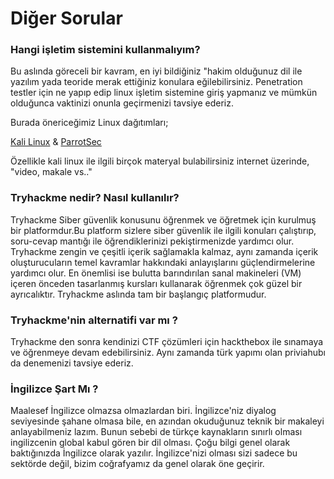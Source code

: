 # Diğer Sorular

### Hangi işletim sistemini kullanmalıyım?

Bu aslında göreceli bir kavram, en iyi bildiğiniz "hakim olduğunuz dil ile yazılım yada teoride merak ettiğiniz konulara eğilebilirsiniz. Penetration testler için ne yapıp edip  linux işletim sistemine giriş yapmanız ve mümkün olduğunca vaktinizi onunla geçirmenizi tavsiye ederiz.

Burada önericeğimiz Linux dağıtımları;

[Kali Linux](https://www.kali.org/) & [ParrotSec](https://parrotsec.org/)

Özellikle kali linux ile ilgili birçok materyal bulabilirsiniz internet üzerinde, "video, makale vs.."

### Tryhackme nedir? Nasıl kullanılır?

Tryhackme Siber güvenlik konusunu öğrenmek ve öğretmek için kurulmuş bir platformdur.Bu platform sizlere siber güvenlik ile ilgili konuları çalıştırıp, soru-cevap mantığı ile öğrendiklerinizi pekiştirmenizde yardımcı olur. Tryhackme zengin ve çeşitli içerik sağlamakla kalmaz, aynı zamanda içerik oluşturucuların temel kavramlar hakkındaki anlayışlarını
güçlendirmelerine yardımcı olur. En önemlisi ise bulutta barındırılan sanal makineleri (VM) içeren önceden tasarlanmış kursları kullanarak öğrenmek çok güzel bir ayrıcalıktır. Tryhackme aslında tam bir başlangıç platformudur.

### Tryhackme'nin alternatifi var mı ?

Tryhackme den sonra kendinizi CTF çözümleri için hackthebox ile sınamaya ve öğrenmeye devam edebilirsiniz. Aynı zamanda türk yapımı olan priviahubı da denemenizi tavsiye ederiz.

### İngilizce Şart Mı ?

Maalesef İngilizce olmazsa olmazlardan biri. İngilizce'niz diyalog seviyesinde şahane olmasa bile, en azından okuduğunuz teknik bir makaleyi anlayabilmeniz lazım. Bunun sebebi de türkçe kaynakların sınırlı olması ingilizcenin global kabul gören bir dil olması. Çoğu bilgi genel olarak baktığınızda İngilizce olarak yazılır. İngilizce'nizi olması sizi sadece bu sektörde değil, bizim coğrafyamız da genel olarak öne geçirir.
